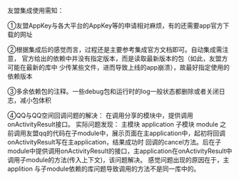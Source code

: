 友盟集成使用需知：

①友盟AppKey与各大平台的AppKey等的申请相对麻烦，有的还需要app官方下载的网址

②根据集成后的感觉而言，过程还是主要参考集成官方文档即可。自动集成需注意，
官方给出的依赖中并没有指定版本，而是读取最新版本的包（如此，友盟方可能在最新的库中
少传某些文件，进而导致上线的app崩溃），故最好指定使用的依赖版本

③多余依赖包的注释。一些debug包和运行时的log一般状态都删除或者关闭日志，减小包体积

④QQ与QQ空间回调问题的解决：
	在调用分享的模块中，提供调用onActivityResult接口。
	实际问题发现：
		主模块 application  子模块 module
		之前调用友盟qq的代码在子module中，展示页面在主application中，起初将回调onActivityResult写在主application，结果成功时
		回调的cancel方法。后在子module中提供调用onActivityResult的接口，主application在onActivityResult中调用子module的方法(传入上下文)，该问题解决。
		感觉问题出现的原因在于，主applition 与子module依赖的库问题导致调用的方法不是同一库中的。